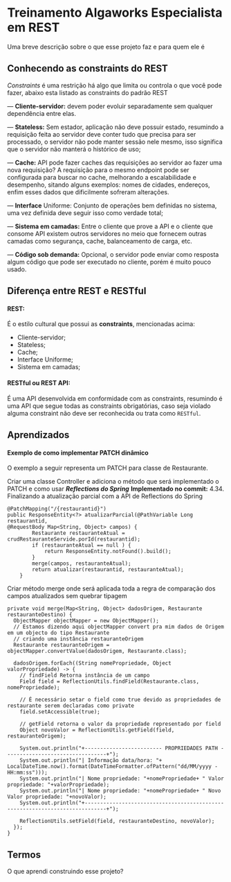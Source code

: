 
# Treinamento Algaworks Especialista em REST

Uma breve descrição sobre o que esse projeto faz e para quem ele é


## Conhecendo as constraints do REST

 _Constraints_ é uma restrição há algo que limita ou controla o que você pode fazer, abaixo esta listado as constraints do padrão REST 

— **Cliente-servidor:** devem poder evoluir separadamente sem qualquer dependência entre elas.

— **Stateless:** Sem estador, aplicação não deve possuir estado, resumindo a requisição feita ao servidor deve conter tudo que precisa para ser processado, o servidor não pode manter sessão nele mesmo, isso significa que o servidor não manterá o histórico de uso;

— **Cache:** API pode fazer caches das requisições ao servidor ao fazer uma nova requisição? A requisição para o mesmo endpoint pode ser configurada para buscar no cache, melhorando a escalabilidade e desempenho, sitando alguns exemplos: nomes de cidades, endereços, enfim esses dados que dificilmente sofreram alterações.

— **Interface** Uniforme: Conjunto de operações bem definidas no sistema, uma vez definida deve seguir isso como verdade total;

— **Sistema em camadas:** Entre o cliente que prove a API e o cliente que consome API existem outros servidores no meio que fornecem outras camadas como segurança, cache, balanceamento de carga, etc.

— **Código sob demanda:** Opcional, o servidor pode enviar como resposta algum código que pode ser executado no cliente, porém é muito pouco usado.
## Diferença entre REST e RESTful

#### REST: 
É o estilo cultural que possui as **constraints**, mencionadas acima: 
- Cliente-servidor;
- Stateless;
- Cache; 
- Interface Uniforme; 
- Sistema em camadas;

#### RESTful ou REST API: 
É uma API desenvolvida em conformidade com as constraints, resumindo é uma API que segue todas as constraints obrigatórias, caso seja violado alguma constraint não deve ser reconhecida ou trata como ````RESTful````.

## Aprendizados

#### Exemplo de como implementar PATCH dinâmico

O exemplo a seguir representa um PATCH para classe de Restaurante. 

Criar uma classe Controller e adiciona o método que será implementado o PATCH e como usar **_Reflections do Spring_**
**Implementado no commit:** 4.34. Finalizando a atualização parcial com a API de Reflections do Spring

```
@PatchMapping("/{restaurantid}")
public ResponseEntity<?> atualizarParcial(@PathVariable Long restaurantid,
@RequestBody Map<String, Object> campos) {
		Restaurante restauranteAtual = crudRestauranteServide.porId(restaurantid);
		if (restauranteAtual == null ) {
			return ResponseEntity.notFound().build();
		}
		merge(campos, restauranteAtual);
		return atualizar(restaurantid, restauranteAtual);
	}
```

Criar método merge onde será aplicada toda a regra de comparação dos campos atualizados sem quebrar tipagem

```
private void merge(Map<String, Object> dadosOrigem, Restaurante restauranteDestino) {
  ObjectMapper objectMapper = new ObjectMapper();
  // Estamos dizendo aqui objectMapper convert pra mim dados de Origem em um objecto do tipo Restaurante
  // criando uma instância restauranteOrigem
  Restaurante restauranteOrigem = objectMapper.convertValue(dadosOrigem, Restaurante.class);
  
  dadosOrigem.forEach((String nomePropriedade, Object valorPropriedade) -> {
    // findField Retorna instância de um campo
    Field field = ReflectionUtils.findField(Restaurante.class, nomePropriedade);

    // É necessário setar o field como true devido as propriedades de restaurante serem declaradas como private
    field.setAccessible(true);
    
    // getField retorna o valor da propriedade representado por field
    Object novoValor = ReflectionUtils.getField(field, restauranteOrigem);

    System.out.println("+------------------------- PROPRIEDADES PATH ---------------------------------+");
    System.out.println("| Informação data/hora: "+ LocalDateTime.now().format(DateTimeFormatter.ofPattern("dd/MM/yyyy - HH:mm:ss")));
    System.out.println("| Nome propriedade: "+nomePropriedade+ " Valor propriedade: "+valorPropriedade);
    System.out.println("| Nome propriedade: "+nomePropriedade+ " Novo Valor propriedade: "+novoValor);
    System.out.println("+-----------------------------------------------------------------------------+");

    ReflectionUtils.setField(field, restauranteDestino, novoValor);
  });
}
```


## Termos

O que aprendi construindo esse projeto? 